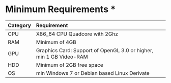 # Minimum Requirements \*

| Category | Requirement |
| :--- | :--- |
| CPU | X86\_64 CPU Quadcore with 2Ghz |
| RAM | Minimum of 4GB |
| GPU | Graphics Card: Support of OpenGL 3.0 or higher, min 1 GB Video-RAM |
| HDD | Minimum of 2GB free space |
| OS | min Windows 7 or Debian based Linux Derivate |

